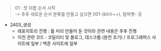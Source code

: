 > 01 : 첫 이름 순서 시작  
  -> 추후 새로운 순서 분류를 만들고 싶으면 001-(bit수++), 알파벳- 등  
  
- 2403_생성  
  + 레포지토리 진행 : 틀 미리 만들어 둔 것이라 관련 내용은 추후 진행
  + 이전 관련 코드 : 코딜리티 및 블로그, 데스크톱 (완전 초기) / 프로그래머스 사이트에 일부 / 백준 사이트에 일부
